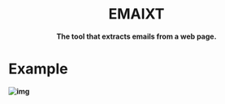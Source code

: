 <h1 align="center"><b>EMAIXT<b></h1>
<p align="center"><b>The tool that extracts emails from a web page.</b></p>

# Example
![img](https://github.com/uxcardoso/emaixt/blob/master/img/screen.png?raw=false)


